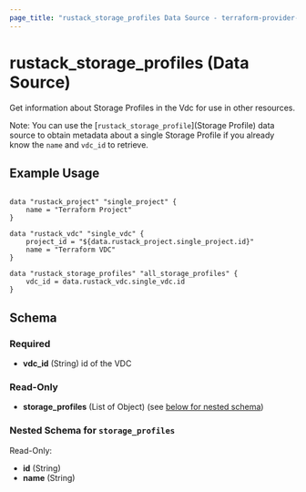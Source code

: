 ```yaml
---
page_title: "rustack_storage_profiles Data Source - terraform-provider-rustack"
---
```

# rustack_storage_profiles (Data Source)

Get information about Storage Profiles in the Vdc for use in other resources.

Note: You can use the [`rustack_storage_profile`](Storage Profile) data source to obtain metadata
about a single Storage Profile if you already know the `name` and `vdc_id` to retrieve.

## Example Usage

```hcl

data "rustack_project" "single_project" {
    name = "Terraform Project"
}

data "rustack_vdc" "single_vdc" {
    project_id = "${data.rustack_project.single_project.id}"
    name = "Terraform VDC"
}

data "rustack_storage_profiles" "all_storage_profiles" {
    vdc_id = data.rustack_vdc.single_vdc.id
}

```

## Schema

### Required

- **vdc_id** (String) id of the VDC

### Read-Only

- **storage_profiles** (List of Object) (see [below for nested schema](#nestedatt--storage_profiles))

<a id="nestedatt--storage_profiles"></a>
### Nested Schema for `storage_profiles`

Read-Only:

- **id** (String)
- **name** (String)
